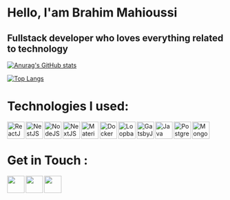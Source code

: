 
# Hello, I'am Brahim Mahioussi

## Fullstack developer who loves everything related to technology
<!--
**BRAHAIM360/brahaim360** is a ✨ _special_ ✨ repository because its `README.md` (this file) appears on your GitHub profile.

Here are some ideas to get you started:

- 🔭 I’m currently working on ...
- 🌱 I’m currently learning ...
- 👯 I’m looking to collaborate on ...
- 🤔 I’m looking for help with ...
- 💬 Ask me about ...
- 📫 How to reach me: ...
- 😄 Pronouns: ...
- ⚡ Fun fact: ...
-->



[![Anurag's GitHub stats](https://github-readme-stats.vercel.app/api?username=aminevolk&theme=dracula)](https://github.com/brahaim360/github-readme-stats)

[![Top Langs](https://github-readme-stats.vercel.app/api/top-langs/?username=aminevolk&layout=compact)](https://github.com/brahaim360/github-readme-stats)


# Technologies I used:

  <a href="https://reactjs.org/" >
<img src="./images/react.svg" width="40" title="ReactJS" align="left">
 </a>
 <a href="https://nestjs.com/" >
<img src="./images/nestjs.svg" width="40" title="NestJS" align="left">
</a>
 <a href="https://nodejs.org" >
<img src="./images/nodejs.svg" width="40" title="NodeJS" align="left">
</a>
 <a href="https://nextjs.org/" >
<img src="./images/nextjs.svg" width="40" title="NextJS" align="left">
</a>
 <a href="https://mui.com/" >
<img src="./images/material-ui.svg" width="40" title="Material-UI" align="left">
</a>
 <a href="https://www.docker.com/" >
<img src="./images/docker.svg" width="40" title="Docker" align="left">
</a>
 <a href="https://loopback.io/" >
<img src="./images/loopback.svg" width="40" title="Loopback" align="left">
</a>
 <a href="https://www.gatsbyjs.com/" >
<img src="./images/gatsby.svg" width="40" title="GatsbyJS" align="left">
</a>
 <a href="https://www.java.com" >
<img src="./images/java.svg" width="40" title="Java" align="left">
</a>
 <a href="https://www.postgresql.org/" >
<img src="./images/postgresql.svg" width="40" title="
Postgresql" align="left">
</a>
 <a href="https://www.mongodb.com/" >
<img src="./images/mongodb.svg" width="40" title="MongoDB" align="left">
</a>
 </br>
</br>

# Get in Touch :
<a href="https://www.linkedin.com/in/mohamed-amine-hamdi-754654105/" >
<img src="./images/linkedin.svg" width="40" align="left">
</a>
<a href="https://www.facebook.com/hamdimohamedaminedev">
<img src="./images/facebook.svg" width="40" align="left">
</a>
<a href="https://twitter.com/HamdiAmine14">
<img src="./images/twitter.svg" width="40" align="left">
</a>
